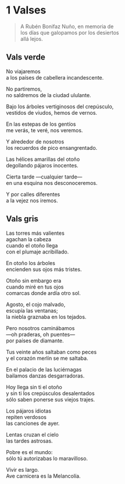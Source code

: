# 1 Valses

> A Rubén Bonifaz Nuño, en memoria de  
> los días que galopamos por los desiertos  
> allá lejos.  

## Vals verde

No viajaremos  
a los países de cabellera incandescente.  

No partiremos,  
no saldremos de la ciudad ululante.  

Bajo los árboles vertiginosos del crepúsculo,  
vestidos de viudos, hemos de vernos.  

En las estepas de los gentíos  
me verás, te veré, nos veremos.  

Y alrededor de nosotros  
los recuerdos de pico ensangrentado.  

Las hélices amarillas del otoño  
degollando pájaros inocentes.  

Cierta tarde —cualquier tarde—  
en una esquina nos desconoceremos.  

Y por calles diferentes  
a la vejez nos iremos.  

## Vals gris

Las torres más valientes  
agachan la cabeza  
cuando el otoño llega  
con el plumaje acribillado.  

En otoño los árboles  
encienden sus ojos más tristes.  

Otoño sin embargo era  
cuando miré en tus ojos  
comarcas donde ardía otro sol.  

Agosto, el cojo malvado,  
escupía las ventanas;  
la niebla graznaba en los tejados.  

Pero nosotros caminábamos  
—oh praderas, oh puentes—  
por países de diamante.  

Tus veinte años saltaban como peces  
y el corazón merlín se me saltaba.  

En el palacio de las luciérnagas  
bailamos danzas desgarradoras.  

Hoy llega sin ti el otoño  
y sin ti los crepúsculos desalentados  
sólo saben ponerse sus viejos trajes.  

Los pájaros idiotas  
repiten verdosos  
las canciones de ayer.  

Lentas cruzan el cielo  
las tardes astrosas.  

Pobre es el mundo:  
sólo tú autorizabas lo maravilloso.  

Vivir es largo.  
Ave carnicera es la Melancolía.  
